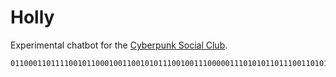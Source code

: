 # Holly
Experimental chatbot for the [Cyberpunk Social Club](https://cyberpunksocial.club).
```
01100011011110010110001001100101011100100111000001110101011011100110101101110011011011110110001101101001011000010110110001100011011011000111010101100010
```